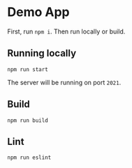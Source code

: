 # Demo App

First, run `npm i`. Then run locally or build.

## Running locally

```
npm run start
```

The server will be running on port `2021`.

## Build

```
npm run build
```

## Lint

```
npm run eslint
```
